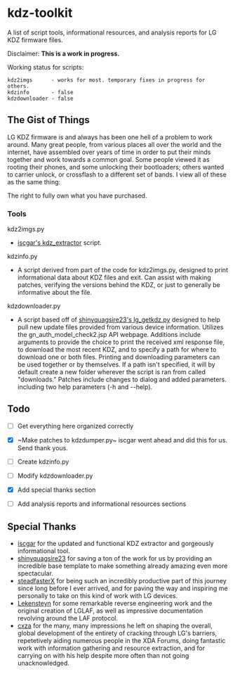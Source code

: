 # kdz-toolkit
A list of script tools, informational resources, and analysis reports for LG KDZ firmware files.


Disclaimer: **This is a work in progress.** 

Working status for scripts:
```
kdz2imgs      - works for most. temporary fixes in progress for others.
kdzinfo       - false
kdzdownloader - false
```

## The Gist of Things
LG KDZ firmware is and always has been one hell of a problem to work around. Many great people, from various places all over the world and the internet, have assembled over years of time in order to put their minds together and work towards a common goal. Some people viewed it as rooting their phones, and some unlocking their bootloaders; others wanted to carrier unlock, or crossflash to a different set of bands. I view all of these as the same thing: 

The right to fully own what you have purchased.


### Tools
kdz2imgs.py
- [iscgar's kdz_extractor](https://gist.github.com/iscgar/e0da0868df7b2f179b000c61f12d1a8c) script.

kdzinfo.py
- A script derived from part of the code for kdz2imgs.py, designed to print informational data about KDZ files and exit. Can assist with making patches, verifying the versions behind the KDZ, or just to generally be informative about the file.

kdzdownloader.py
- A script based off of [shinyquagsire23's lg_getkdz.py](https://gist.github.com/shinyquagsire23/0d6a5119ee7fb40de2fcfb9088168d63) designed to help pull new update files provided from various device information. Utilizes the gn_auth_model_check2.jsp API webpage. Additions include arguments to provide the choice to print the received xml response file, to download the most recent KDZ, and to specify a path for where to download one or both files. Printing and downloading parameters can be used together or by themselves. If a path isn't specified, it will by default create a new folder wherever the script is ran from called "downloads." Patches include changes to dialog and added parameters. including two help parameters (-h and --help).


## Todo
- [ ] Get everything here organized correctly
- [x] ~Make patches to kdzdumper.py~ iscgar went ahead and did this for us. Send thank yous.
- [ ] Create kdzinfo.py
- [ ] Modify kdzdownloader.py
- [x] Add special thanks section
- [ ] Add analysis reports and informational resources sections


## Special Thanks
* [iscgar](https://gist.github.com/iscgar) for the updated and functional KDZ extractor and gorgeously informational tool.
* [shinyquagsire23](https://gist.github.com/shinyquagsire23) for saving a ton of the work for us by providing an incredible base template to make something already amazing even more spectacular.
* [steadfasterX](https://github.com/steadfasterX/) for being such an incredibly productive part of this journey since long before I ever arrived, and for paving the way and inspiring me personally to take on this kind of work with LG devices.
* [Lekensteyn](https://github.com/Lekensteyn/) for some remarkable reverse engineering work and the original creation of LGLAF, as well as impressive documentation revolving around the LAF protocol.
* [cxza](https://cxzstuff.blogspot.com/) for the many, many impressions he left on shaping the overall, global development of the entirety of cracking through LG's barriers, repetetively aiding numerous people in the XDA Forums, doing fantastic work with information gathering and resource extraction, and for carrying on with his help despite more often than not going unacknowledged. 

